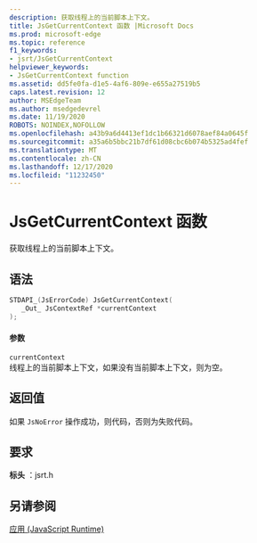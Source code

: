 ```yaml
---
description: 获取线程上的当前脚本上下文。
title: JsGetCurrentContext 函数 |Microsoft Docs
ms.prod: microsoft-edge
ms.topic: reference
f1_keywords:
- jsrt/JsGetCurrentContext
helpviewer_keywords:
- JsGetCurrentContext function
ms.assetid: dd5fe0fa-d1e5-4af6-809e-e655a27519b5
caps.latest.revision: 12
author: MSEdgeTeam
ms.author: msedgedevrel
ms.date: 11/19/2020
ROBOTS: NOINDEX,NOFOLLOW
ms.openlocfilehash: a43b9a6d4413ef1dc1b66321d6078aef84a0645f
ms.sourcegitcommit: a35a6b5bbc21b7df61d08cbc6b074b5325ad4fef
ms.translationtype: MT
ms.contentlocale: zh-CN
ms.lasthandoff: 12/17/2020
ms.locfileid: "11232450"
---
```

# JsGetCurrentContext 函数

获取线程上的当前脚本上下文。  
  
## 语法  
  
```cpp  
STDAPI_(JsErrorCode) JsGetCurrentContext(  
   _Out_ JsContextRef *currentContext  
);  
```  
  
#### 参数  
 `currentContext`  
 线程上的当前脚本上下文，如果没有当前脚本上下文，则为空。  
  
## 返回值  
 如果 `JsNoError` 操作成功，则代码，否则为失败代码。  
  
## 要求  
 **标头** ：jsrt.h  
  
## 另请参阅  
 [应用 (JavaScript Runtime)](../chakra-hosting/reference-javascript-runtime.md)
